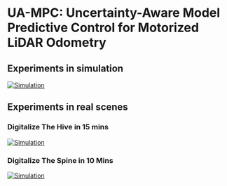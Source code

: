 
# UA-MPC: Uncertainty-Aware Model Predictive Control for Motorized LiDAR Odometry



## Experiments in simulation

[![Simulation](https://img.youtube.com/vi/zkbm0Tkp-PM/0.jpg)](https://www.youtube.com/watch?v=zkbm0Tkp-PM)

## Experiments in real scenes

### Digitalize The Hive in 15 mins
[![Simulation](https://img.youtube.com/vi/ocwUdYUv48s/0.jpg)](https://www.youtube.com/watch?v=ocwUdYUv48s)

### Digitalize The Spine in 10 Mins

[![Simulation](https://img.youtube.com/vi/1H2dB0aJLSo/0.jpg)](https://www.youtube.com/watch?v=1H2dB0aJLSo)
